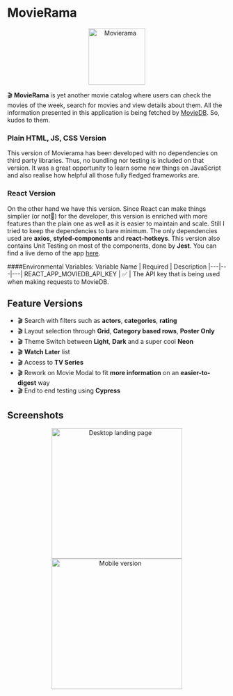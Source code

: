 # MovieRama

<p align="center">
<img src="https://i.ibb.co/z4n6xtd/logo512.png" height="130px" alt="Movierama"/>
</p>

🎬 **MovieRama** is yet another movie catalog where users can check the movies of the week, search for movies and view details about them. All the information presented in this application is being fetched by [MovieDB](https://www.themoviedb.org/). So, kudos to them.

### Plain HTML, JS, CSS Version

This version of Movierama has been developed with no dependencies on third party libraries. Thus, no bundling nor testing is included on that version. It was a great opportunity to learn some new things on JavaScript and also realise how helpful all those fully fledged frameworks are.

### React Version

On the other hand we have this version. Since React can make things simplier (or not🤣) for the developer, this version is enriched with more features than the plain one as well as it is easier to maintain and scale. Still I tried to keep the dependencies to bare minimum. The only dependencies used are **axios**, **styled-components** and **react-hotkeys**. This version also contains Unit Testing on most of the components, done by **Jest**. You can find a live demo of the app [here](https://movierama-ebektasiadis.vercel.app/ "here").

####Environmental Variables:
Variable Name | Required | Description
|---|---|---|
REACT_APP_MOVIEDB_API_KEY | ✅ | The API key that is being used when making requests to MovieDB.

## Feature Versions

- 🎬 Search with filters such as **actors**, **categories**, **rating**
- 🎬 Layout selection through **Grid**, **Category based rows**, **Poster Only**
- 🎬 Theme Switch between **Light**, **Dark** and a super cool **Neon**
- 🎬 **Watch Later** list
- 🎬 Access to **TV Series**
- 🎬 Rework on Movie Modal to fit **more information** on an **easier-to-digest** way
- 🎬 End to end testing using **Cypress**

## Screenshots

<p align="center">
<img src="https://i.ibb.co/YXCnP2q/movierama1080p.png" height="300px" alt="Desktop landing page">

<img src="https://i.ibb.co/CJtXgBZ/modal1080p.png" height="300px" alt="Mobile version">
</p>
